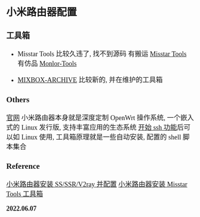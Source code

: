 <font size=4 face='楷体'>

## 小米路由器配置

### 工具箱

- Misstar Tools
  比较久违了, 找不到源码
  有搬运 [Misstar Tools](https://github.com/monlor/Misstar-Tools)
  有仿品 [Monlor-Tools](https://github.com/monlor/Monlor-Tools)

- [MIXBOX-ARCHIVE](https://github.com/monlor/MIXBOX-ARCHIVE)
  比较新的, 并在维护的工具箱

### Others

[官网](https://www1.miwifi.com/)
小米路由器本身就是深度定制 OpenWrt 操作系统, 一个嵌入式的 Linux 发行版, 支持丰富应用的生态系统
[开始 ssh 功能](https://d.miwifi.com/rom/ssh)后可以如 Linux 使用, 工具箱原理就是一些自动安装, 配置的 shell 脚本集合

### Reference

[小米路由器安装 SS/SSR/V2ray 并配置](https://opssh.cn/luyou/57.html)
[小米路由器安装 Misstar Tools 工具箱](https://cloud.tencent.com/developer/article/1481976?from=article.detail.1857299)

**2022.06.07**